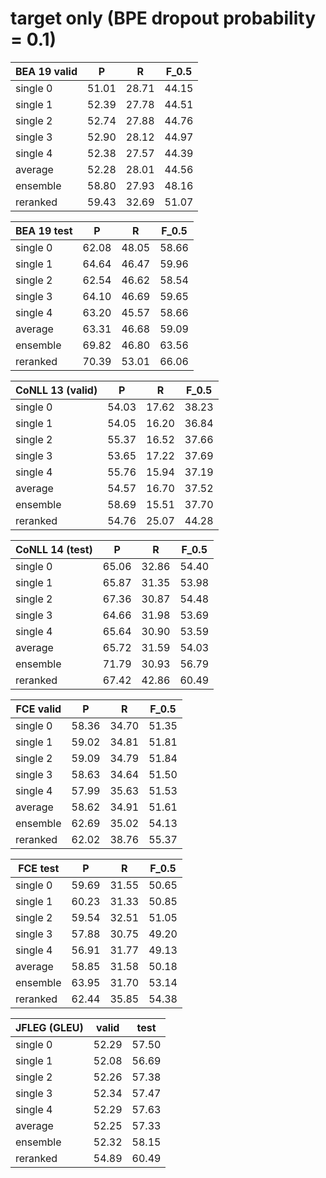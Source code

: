 # target only (BPE dropout probability = 0.1)

| BEA 19 valid | P | R | F_0.5 |
| --- | --- | --- | --- |
| single 0 | 51.01 | 28.71 | 44.15 |
| single 1 | 52.39 | 27.78 | 44.51 |
| single 2 | 52.74 | 27.88 | 44.76 |
| single 3 | 52.90 | 28.12 | 44.97 |
| single 4 | 52.38 | 27.57 | 44.39 |
| average  | 52.28 | 28.01 | 44.56 |
| ensemble | 58.80 | 27.93 | 48.16 |
| reranked | 59.43 | 32.69 | 51.07 |

| BEA 19 test | P | R | F_0.5 |
| --- | --- | --- | --- |
| single 0 | 62.08 | 48.05 | 58.66 |
| single 1 | 64.64 | 46.47 | 59.96 |
| single 2 | 62.54 | 46.62 | 58.54 |
| single 3 | 64.10 | 46.69 | 59.65 |
| single 4 | 63.20 | 45.57 | 58.66 |
| average  | 63.31 | 46.68 | 59.09 |
| ensemble | 69.82 | 46.80 | 63.56 |
| reranked | 70.39 | 53.01 | 66.06 |

| CoNLL 13 (valid) | P | R | F_0.5 |
| --- | --- | --- | --- |
| single 0 | 54.03 | 17.62 | 38.23 |
| single 1 | 54.05 | 16.20 | 36.84 |
| single 2 | 55.37 | 16.52 | 37.66 |
| single 3 | 53.65 | 17.22 | 37.69 |
| single 4 | 55.76 | 15.94 | 37.19 |
| average  | 54.57 | 16.70 | 37.52 |
| ensemble | 58.69 | 15.51 | 37.70 |
| reranked | 54.76 | 25.07 | 44.28 |

| CoNLL 14 (test) | P | R | F_0.5 |
| --- | --- | --- | --- |
| single 0 | 65.06 | 32.86 | 54.40 |
| single 1 | 65.87 | 31.35 | 53.98 |
| single 2 | 67.36 | 30.87 | 54.48 |
| single 3 | 64.66 | 31.98 | 53.69 |
| single 4 | 65.64 | 30.90 | 53.59 |
| average  | 65.72 | 31.59 | 54.03 |
| ensemble | 71.79 | 30.93 | 56.79 |
| reranked | 67.42 | 42.86 | 60.49 |

| FCE valid | P | R | F_0.5 |
| --- | --- | --- | --- |
| single 0 | 58.36 | 34.70 | 51.35 |
| single 1 | 59.02 | 34.81 | 51.81 |
| single 2 | 59.09 | 34.79 | 51.84 |
| single 3 | 58.63 | 34.64 | 51.50 |
| single 4 | 57.99 | 35.63 | 51.53 |
| average  | 58.62 | 34.91 | 51.61 |
| ensemble | 62.69 | 35.02 | 54.13 |
| reranked | 62.02 | 38.76 | 55.37 |

| FCE test | P | R | F_0.5 |
| --- | --- | --- | --- |
| single 0 | 59.69 | 31.55 | 50.65 |
| single 1 | 60.23 | 31.33 | 50.85 |
| single 2 | 59.54 | 32.51 | 51.05 |
| single 3 | 57.88 | 30.75 | 49.20 |
| single 4 | 56.91 | 31.77 | 49.13 |
| average  | 58.85 | 31.58 | 50.18 |
| ensemble | 63.95 | 31.70 | 53.14 |
| reranked | 62.44 | 35.85 | 54.38 |

| JFLEG (GLEU) | valid | test |
| --- | --- | --- |
| single 0 | 52.29 | 57.50 |
| single 1 | 52.08 | 56.69 |
| single 2 | 52.26 | 57.38 |
| single 3 | 52.34 | 57.47 |
| single 4 | 52.29 | 57.63 |
| average  | 52.25 | 57.33 |
| ensemble | 52.32 | 58.15 |
| reranked | 54.89 | 60.49 |

